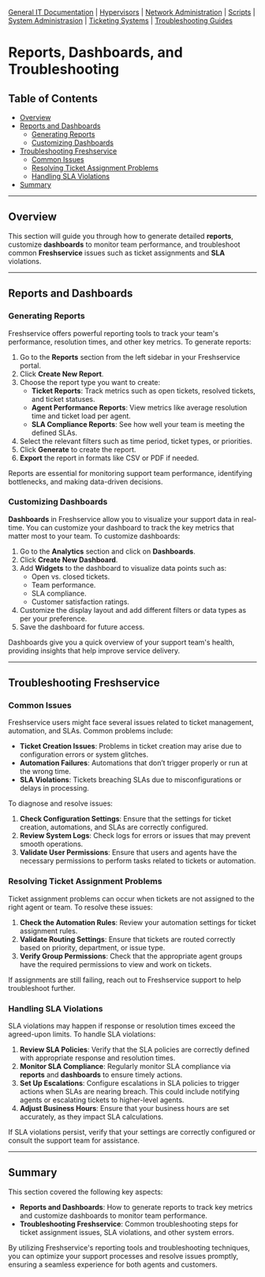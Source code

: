 [General IT Documentation](/README.md) | [Hypervisors](/Hypervisors/README.md) | [Network Administration](/Network%20Administration/Network%20Configuration%20Basics.md) | [Scripts](/Scripts/README.md) | [System Administrasion](/System%20Administration/README.md) | [Ticketing Systems](../README.md) | [Troubleshooting Guides](/Troubleshooting%20Guides/IT%20Troubleshooting%20Documentation.md)
# Reports, Dashboards, and Troubleshooting

## Table of Contents
- [Overview](#overview)
- [Reports and Dashboards](#reports-and-dashboards)
  - [Generating Reports](#generating-reports)
  - [Customizing Dashboards](#customizing-dashboards)
- [Troubleshooting Freshservice](#troubleshooting-freshservice)
  - [Common Issues](#common-issues)
  - [Resolving Ticket Assignment Problems](#resolving-ticket-assignment-problems)
  - [Handling SLA Violations](#handling-sla-violations)
- [Summary](#summary)

---

## Overview

This section will guide you through how to generate detailed **reports**, customize **dashboards** to monitor team performance, and troubleshoot common **Freshservice** issues such as ticket assignments and **SLA** violations.

---

## Reports and Dashboards

### Generating Reports

Freshservice offers powerful reporting tools to track your team's performance, resolution times, and other key metrics. To generate reports:

1. Go to the **Reports** section from the left sidebar in your Freshservice portal.
2. Click **Create New Report**.
3. Choose the report type you want to create:
   - **Ticket Reports**: Track metrics such as open tickets, resolved tickets, and ticket statuses.
   - **Agent Performance Reports**: View metrics like average resolution time and ticket load per agent.
   - **SLA Compliance Reports**: See how well your team is meeting the defined SLAs.
4. Select the relevant filters such as time period, ticket types, or priorities.
5. Click **Generate** to create the report.
6. **Export** the report in formats like CSV or PDF if needed.

Reports are essential for monitoring support team performance, identifying bottlenecks, and making data-driven decisions.

### Customizing Dashboards

**Dashboards** in Freshservice allow you to visualize your support data in real-time. You can customize your dashboard to track the key metrics that matter most to your team. To customize dashboards:

1. Go to the **Analytics** section and click on **Dashboards**.
2. Click **Create New Dashboard**.
3. Add **Widgets** to the dashboard to visualize data points such as:
   - Open vs. closed tickets.
   - Team performance.
   - SLA compliance.
   - Customer satisfaction ratings.
4. Customize the display layout and add different filters or data types as per your preference.
5. Save the dashboard for future access.

Dashboards give you a quick overview of your support team's health, providing insights that help improve service delivery.

---

## Troubleshooting Freshservice

### Common Issues

Freshservice users might face several issues related to ticket management, automation, and SLAs. Common problems include:

- **Ticket Creation Issues**: Problems in ticket creation may arise due to configuration errors or system glitches.
- **Automation Failures**: Automations that don’t trigger properly or run at the wrong time.
- **SLA Violations**: Tickets breaching SLAs due to misconfigurations or delays in processing.

To diagnose and resolve issues:

1. **Check Configuration Settings**: Ensure that the settings for ticket creation, automations, and SLAs are correctly configured.
2. **Review System Logs**: Check logs for errors or issues that may prevent smooth operations.
3. **Validate User Permissions**: Ensure that users and agents have the necessary permissions to perform tasks related to tickets or automation.

### Resolving Ticket Assignment Problems

Ticket assignment problems can occur when tickets are not assigned to the right agent or team. To resolve these issues:

1. **Check the Automation Rules**: Review your automation settings for ticket assignment rules.
2. **Validate Routing Settings**: Ensure that tickets are routed correctly based on priority, department, or issue type.
3. **Verify Group Permissions**: Check that the appropriate agent groups have the required permissions to view and work on tickets.

If assignments are still failing, reach out to Freshservice support to help troubleshoot further.

### Handling SLA Violations

SLA violations may happen if response or resolution times exceed the agreed-upon limits. To handle SLA violations:

1. **Review SLA Policies**: Verify that the SLA policies are correctly defined with appropriate response and resolution times.
2. **Monitor SLA Compliance**: Regularly monitor SLA compliance via **reports** and **dashboards** to ensure timely actions.
3. **Set Up Escalations**: Configure escalations in SLA policies to trigger actions when SLAs are nearing breach. This could include notifying agents or escalating tickets to higher-level agents.
4. **Adjust Business Hours**: Ensure that your business hours are set accurately, as they impact SLA calculations.

If SLA violations persist, verify that your settings are correctly configured or consult the support team for assistance.

---

## Summary

This section covered the following key aspects:
- **Reports and Dashboards**: How to generate reports to track key metrics and customize dashboards to monitor team performance.
- **Troubleshooting Freshservice**: Common troubleshooting steps for ticket assignment issues, SLA violations, and other system errors.
 
By utilizing Freshservice's reporting tools and troubleshooting techniques, you can optimize your support processes and resolve issues promptly, ensuring a seamless experience for both agents and customers.
